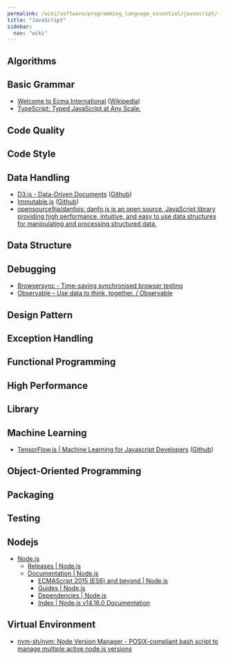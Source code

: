 ```yaml
---
permalink: /wiki/software/programming_language_essential/javascript/
title: "JavaScript"
sidebar:
  nav: "wiki"
---
```


## Algorithms

## Basic Grammar

* [Welcome to Ecma International](https://www.ecma-international.org/) ([Wikipedia](https://en.wikipedia.org/wiki/ECMAScript))
* [TypeScript: Typed JavaScript at Any Scale.](https://www.typescriptlang.org/)

## Code Quality

## Code Style

## Data Handling

* [D3.js - Data-Driven Documents](https://d3js.org/) ([Github](https://github.com/d3/d3))
* [Immutable.js](https://immutable-js.github.io/immutable-js/) ([Github](https://github.com/facebook/immutable-js/))
* [opensource9ja/danfojs: danfo.js is an open source, JavaScript library providing high performance, intuitive, and easy to use data structures for manipulating and processing structured data.](https://github.com/opensource9ja/danfojs)

## Data Structure

## Debugging

* [Browsersync - Time-saving synchronised browser testing](https://www.browsersync.io/)
* [Observable – Use data to think, together. / Observable](https://observablehq.com/)

## Design Pattern

## Exception Handling

## Functional Programming

## High Performance

## Library

## Machine Learning

* [TensorFlow.js \| Machine Learning for Javascript Developers](https://www.tensorflow.org/js) ([Github](https://github.com/tensorflow/tfjs))

## Object-Oriented Programming

## Packaging

## Testing

## Nodejs

* [Node.js](https://nodejs.org/en/)
  * [Releases | Node.js](https://nodejs.org/en/about/releases/)
  * [Documentation | Node.js](https://nodejs.org/en/docs/)
    * [ECMAScript 2015 (ES6) and beyond | Node.js](https://nodejs.org/en/docs/es6/)
    * [Guides | Node.js](https://nodejs.org/en/docs/guides/)
    * [Dependencies | Node.js](https://nodejs.org/en/docs/meta/topics/dependencies/)
    * [Index | Node.js v14.16.0 Documentation](https://nodejs.org/dist/latest-v14.x/docs/api/)

## Virtual Environment

* [nvm-sh/nvm: Node Version Manager - POSIX-compliant bash script to manage multiple active node.js versions](https://github.com/nvm-sh/nvm)
